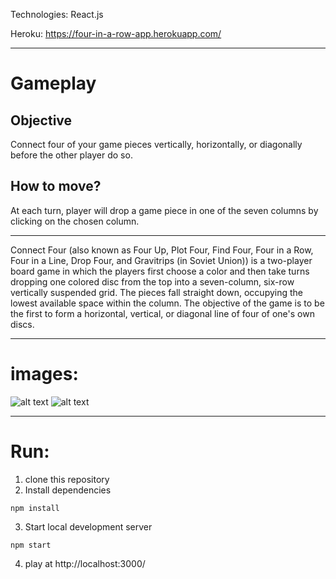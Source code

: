 Technologies: React.js

Heroku: https://four-in-a-row-app.herokuapp.com/

---

# Gameplay
## Objective
Connect four of your game pieces vertically, horizontally, or diagonally before the other player do so.

## How to move?
At each turn, player will drop a game piece in one of the seven columns by clicking on the chosen column.

---

Connect Four (also known as Four Up, Plot Four, Find Four, Four in a Row, Four in a Line, Drop Four, and Gravitrips (in Soviet Union)) is a two-player board game in which the players first choose a color and then take turns dropping one colored disc from the top into a seven-column, six-row vertically suspended grid. The pieces fall straight down, occupying the lowest available space within the column. The objective of the game is to be the first to form a horizontal, vertical, or diagonal line of four of one's own discs.

---

# images:

![alt text](https://res.cloudinary.com/dyy8fcstp/image/upload/v1610492285/connect4/1_ifadcv.jpg)
![alt text](https://res.cloudinary.com/dyy8fcstp/image/upload/v1610492295/connect4/2_b9mtic.jpg)

---
# Run:
1. clone this repository
2. Install dependencies
  ```
  npm install
  ```
3. Start local development server
  ```
  npm start
  ```
4. play at http://localhost:3000/
